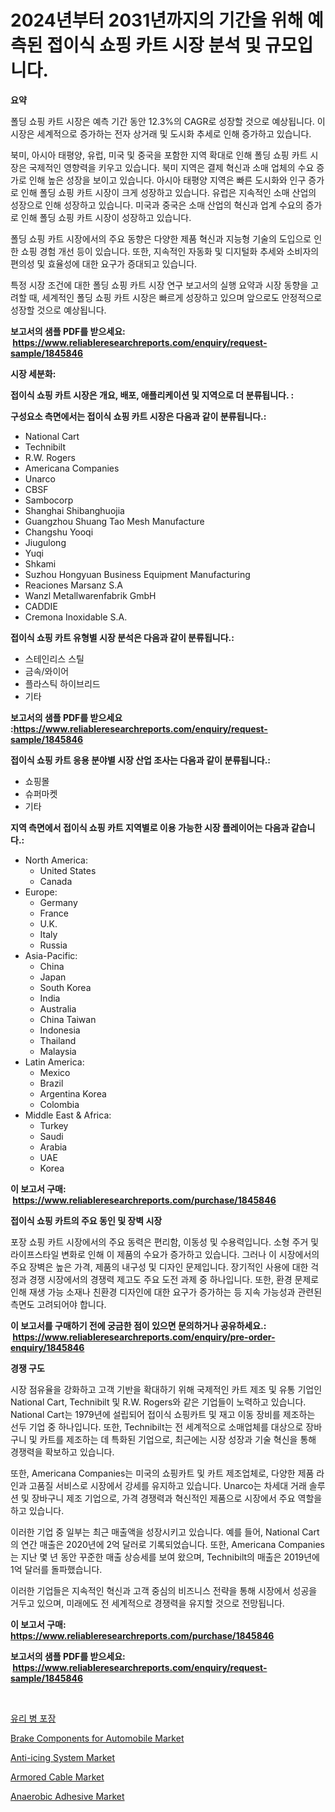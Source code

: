 <p><h1>2024년부터 2031년까지의 기간을 위해 예측된 접이식 쇼핑 카트 시장 분석 및 규모입니다.</h1></p><p><strong>요약</strong></p>
<p><p>폴딩 쇼핑 카트 시장은 예측 기간 동안 12.3%의 CAGR로 성장할 것으로 예상됩니다. 이 시장은 세계적으로 증가하는 전자 상거래 및 도시화 추세로 인해 증가하고 있습니다.</p><p>북미, 아시아 태평양, 유럽, 미국 및 중국을 포함한 지역 확대로 인해 폴딩 쇼핑 카트 시장은 국제적인 영향력을 키우고 있습니다. 북미 지역은 결제 혁신과 소매 업체의 수요 증가로 인해 높은 성장을 보이고 있습니다. 아시아 태평양 지역은 빠른 도시화와 인구 증가로 인해 폴딩 쇼핑 카트 시장이 크게 성장하고 있습니다. 유럽은 지속적인 소매 산업의 성장으로 인해 성장하고 있습니다. 미국과 중국은 소매 산업의 혁신과 업계 수요의 증가로 인해 폴딩 쇼핑 카트 시장이 성장하고 있습니다.</p><p>폴딩 쇼핑 카트 시장에서의 주요 동향은 다양한 제품 혁신과 지능형 기술의 도입으로 인한 쇼핑 경험 개선 등이 있습니다. 또한, 지속적인 자동화 및 디지털화 추세와 소비자의 편의성 및 효율성에 대한 요구가 증대되고 있습니다.</p><p>특정 시장 조건에 대한 폴딩 쇼핑 카트 시장 연구 보고서의 실행 요약과 시장 동향을 고려할 때, 세계적인 폴딩 쇼핑 카트 시장은 빠르게 성장하고 있으며 앞으로도 안정적으로 성장할 것으로 예상됩니다.</p></p>
<p><strong>보고서의 샘플 PDF를 받으세요: &nbsp;<a href="https://www.reliableresearchreports.com/enquiry/request-sample/1845846">https://www.reliableresearchreports.com/enquiry/request-sample/1845846</a></strong></p>
<p><strong>시장 세분화:</strong></p>
<p><strong> 접이식 쇼핑 카트 시장은 개요, 배포, 애플리케이션 및 지역으로 더 분류됩니다. :</strong></p>
<p><strong>구성요소 측면에서는 접이식 쇼핑 카트 시장은 다음과 같이 분류됩니다.:</strong></p>
<p><ul><li>National Cart</li><li>Technibilt</li><li>R.W. Rogers</li><li>Americana Companies</li><li>Unarco</li><li>CBSF</li><li>Sambocorp</li><li>Shanghai Shibanghuojia</li><li>Guangzhou Shuang Tao Mesh Manufacture</li><li>Changshu Yooqi</li><li>Jiugulong</li><li>Yuqi</li><li>Shkami</li><li>Suzhou Hongyuan Business Equipment Manufacturing</li><li>Reaciones Marsanz S.A</li><li>Wanzl Metallwarenfabrik GmbH</li><li>CADDIE</li><li>Cremona Inoxidable S.A.</li></ul></p>
<p><strong> 접이식 쇼핑 카트 유형별 시장 분석은 다음과 같이 분류됩니다.:</strong></p>
<p><ul><li>스테인리스 스틸</li><li>금속/와이어</li><li>플라스틱 하이브리드</li><li>기타</li></ul></p>
<p><strong>보고서의 샘플 PDF를 받으세요 :<a href="https://www.reliableresearchreports.com/enquiry/request-sample/1845846">https://www.reliableresearchreports.com/enquiry/request-sample/1845846</a></strong></p>
<p><strong> 접이식 쇼핑 카트 응용 분야별 시장 산업 조사는 다음과 같이 분류됩니다.:</strong></p>
<p><ul><li>쇼핑몰</li><li>슈퍼마켓</li><li>기타</li></ul></p>
<p><strong>지역 측면에서 접이식 쇼핑 카트 지역별로 이용 가능한 시장 플레이어는 다음과 같습니다.:</strong></p>
<p><ul>
    <li>
        North America:
        <ul>
            <li>United States</li>
            <li>Canada</li>
        </ul>
    </li>
    <li>
        Europe:
        <ul>
            <li>Germany</li>
            <li>France</li>
            <li>U.K.</li>
            <li>Italy</li>
            <li>Russia</li>
        </ul>
    </li>
    <li>
        Asia-Pacific:
        <ul>
            <li>China</li>
            <li>Japan</li>
            <li>South Korea</li>
            <li>India</li>
            <li>Australia</li>
            <li>China Taiwan</li>
            <li>Indonesia</li>
            <li>Thailand</li>
            <li>Malaysia</li>
        </ul>
    </li>
    <li>
        Latin America:
        <ul>
            <li>Mexico</li>
            <li>Brazil</li>
            <li>Argentina Korea</li>
            <li>Colombia</li>
        </ul>
    </li>
    <li>
        Middle East & Africa:
        <ul>
            <li>Turkey</li>
            <li>Saudi</li>
            <li>Arabia</li>
            <li>UAE</li>
            <li>Korea</li>
        </ul>
    </li>
    </ul></p>
<p><strong>이 보고서 구매: &nbsp;<a href="https://www.reliableresearchreports.com/purchase/1845846">https://www.reliableresearchreports.com/purchase/1845846</a></strong></p>
<p><strong>접이식 쇼핑 카트의 주요 동인 및 장벽 시장</strong></p>
<p><p>포장 쇼핑 카트 시장에서의 주요 동력은 편리함, 이동성 및 수용력입니다. 소형 주거 및 라이프스타일 변화로 인해 이 제품의 수요가 증가하고 있습니다. 그러나 이 시장에서의 주요 장벽은 높은 가격, 제품의 내구성 및 디자인 문제입니다. 장기적인 사용에 대한 걱정과 경쟁 시장에서의 경쟁력 제고도 주요 도전 과제 중 하나입니다. 또한, 환경 문제로 인해 재생 가능 소재나 친환경 디자인에 대한 요구가 증가하는 등 지속 가능성과 관련된 측면도 고려되어야 합니다.</p></p>
<p><strong>이 보고서를 구매하기 전에 궁금한 점이 있으면 문의하거나 공유하세요.: &nbsp;<a href="https://www.reliableresearchreports.com/enquiry/pre-order-enquiry/1845846">https://www.reliableresearchreports.com/enquiry/pre-order-enquiry/1845846</a></strong></p>
<p><strong>경쟁 구도</strong></p>
<p><p>시장 점유율을 강화하고 고객 기반을 확대하기 위해 국제적인 카트 제조 및 유통 기업인 National Cart, Technibilt 및 R.W. Rogers와 같은 기업들이 노력하고 있습니다. National Cart는 1979년에 설립되어 접이식 쇼핑카트 및 재고 이동 장비를 제조하는 선두 기업 중 하나입니다. 또한, Technibilt는 전 세계적으로 소매업체를 대상으로 장바구니 및 카트를 제조하는 데 특화된 기업으로, 최근에는 시장 성장과 기술 혁신을 통해 경쟁력을 확보하고 있습니다. </p><p>또한, Americana Companies는 미국의 쇼핑카트 및 카트 제조업체로, 다양한 제품 라인과 고품질 서비스로 시장에서 강세를 유지하고 있습니다. Unarco는 차세대 거래 솔루션 및 장바구니 제조 기업으로, 가격 경쟁력과 혁신적인 제품으로 시장에서 주요 역할을 하고 있습니다. </p><p>이러한 기업 중 일부는 최근 매출액을 성장시키고 있습니다. 예를 들어, National Cart의 연간 매출은 2020년에 2억 달러로 기록되었습니다. 또한, Americana Companies는 지난 몇 년 동안 꾸준한 매출 상승세를 보여 왔으며, Technibilt의 매출은 2019년에 1억 달러를 돌파했습니다. </p><p>이러한 기업들은 지속적인 혁신과 고객 중심의 비즈니스 전략을 통해 시장에서 성공을 거두고 있으며, 미래에도 전 세계적으로 경쟁력을 유지할 것으로 전망됩니다.</p></p>
<p><strong>이 보고서 구매: &nbsp; <a href="https://www.reliableresearchreports.com/purchase/1845846">https://www.reliableresearchreports.com/purchase/1845846</a></strong></p>
<p><strong>보고서의 샘플 PDF를 받으세요: &nbsp;<a href="https://www.reliableresearchreports.com/enquiry/request-sample/1845846">https://www.reliableresearchreports.com/enquiry/request-sample/1845846</a></strong><strong></strong></p>
<p>&nbsp;</p>
<p><p><a href="https://github.com/vs019sa3m8x/Market-Research-Report-List-1/blob/main/3655139190689.md">유리 병 포장</a></p><p><a href="https://view.publitas.com/reportprime-1/brake-components-for-automobile-market-challenges-opportunities-and-growth-drivers-and-major-market-players-forecasted-for-period-from-2023-2030/">Brake Components for Automobile Market</a></p><p><a href="https://meowing-canidae-761.notion.site/Anti-icing-System-Market-Size-Share-Trends-Analysis-Report-By-Material-By-Type-By-End-user-By--f9c58af641004e288e91eb918a5fc690">Anti-icing System Market</a></p><p><a href="https://github.com/mauripalmi/Market-Research-Report-List-2/blob/main/armored-cable-market.md">Armored Cable Market</a></p><p><a href="https://github.com/gulaimolin/Market-Research-Report-List-3/blob/main/anaerobic-adhesive-market.md">Anaerobic Adhesive Market</a></p></p>